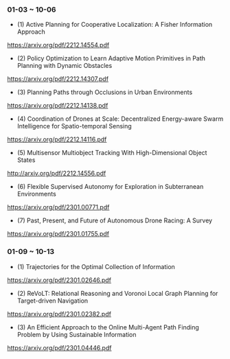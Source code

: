 ### 01-03 ~ 10-06

- (1) Active Planning for Cooperative Localization: A Fisher Information Approach

https://arxiv.org/pdf/2212.14554.pdf

- (2) Policy Optimization to Learn Adaptive Motion Primitives in Path Planning with Dynamic Obstacles

https://arxiv.org/pdf/2212.14307.pdf

- (3) Planning Paths through Occlusions in Urban Environments

https://arxiv.org/pdf/2212.14138.pdf

- (4) Coordination of Drones at Scale: Decentralized Energy-aware Swarm Intelligence for Spatio-temporal Sensing

https://arxiv.org/pdf/2212.14116.pdf

- (5) Multisensor Multiobject Tracking With High-Dimensional Object States

http://arxiv.org/pdf/2212.14556.pdf

- (6) Flexible Supervised Autonomy for Exploration in Subterranean Environments

https://arxiv.org/pdf/2301.00771.pdf

- (7) Past, Present, and Future of Autonomous Drone Racing: A Survey

https://arxiv.org/pdf/2301.01755.pdf

### 01-09 ~ 10-13

- (1) Trajectories for the Optimal Collection of Information

https://arxiv.org/pdf/2301.02646.pdf

- (2) ReVoLT: Relational Reasoning and Voronoi Local Graph Planning for Target-driven Navigation

https://arxiv.org/pdf/2301.02382.pdf

- (3) An Efficient Approach to the Online Multi-Agent Path Finding Problem by Using Sustainable Information

https://arxiv.org/pdf/2301.04446.pdf


